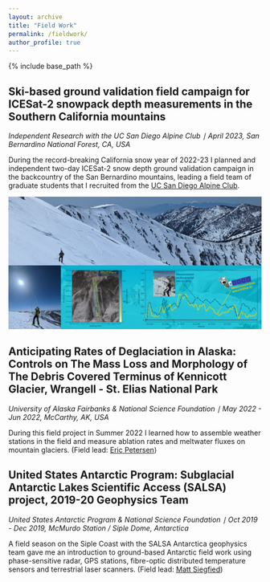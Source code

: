 ```yaml
---
layout: archive
title: "Field Work"
permalink: /fieldwork/
author_profile: true
---
```


{% include base_path %}


## Ski-based ground validation field campaign for ICESat-2 snowpack depth measurements in the Southern California mountains

*Independent Research with the UC San Diego Alpine Club ∣ April 2023, San Bernardino National Forest, CA, USA*

During the record-breaking California snow year of 2022-23 I planned and independent two-day ICESat-2 snow depth ground validation campaign in the backcountry of the San Bernardino mountains, leading a field team of graduate students that I recruited from the [UC San Diego Alpine Club](https://alpineclub.ucsd.edu/).

![philipp arndt ICESat-2 snow depth skiing field work banner](/images/fieldwork/philipp_arndt_ICESat-2_snow_depth.jpg)


## Anticipating Rates of Deglaciation in Alaska: Controls on The Mass Loss and Morphology of The Debris Covered Terminus of Kennicott Glacier, Wrangell - St. Elias National Park

*University of Alaska Fairbanks & National Science Foundation ∣ May 2022 - Jun 2022, McCarthy, AK, USA*

During this field project in Summer 2022 I learned how to assemble weather stations in the field and measure ablation rates and meltwater fluxes on mountain glaciers. (Field lead: [Eric Petersen](https://ericivanpetersen.com/))


## United States Antarctic Program: Subglacial Antarctic Lakes Scientific Access (SALSA) project, 2019-20 Geophysics Team

*United States Antarctic Program & National Science Foundation ∣ Oct 2019 - Dec 2019, McMurdo Station / Siple Dome, Antarctica*

A field season on the Siple Coast with the SALSA Antarctica geophysics team gave me an introduction to ground-based Antarctic field work using phase-sensitive radar, GPS stations, fibre-optic distributed temperature sensors and terrestrial laser scanners. (Field lead: [Matt Siegfied](https://geophysics.mines.edu/project/siegfried-matthew/))

